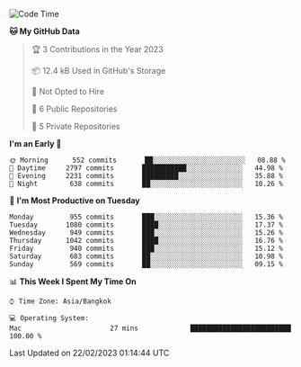 <!--START_SECTION:waka-->
![Code Time](http://img.shields.io/badge/Code%20Time-1%2C484%20hrs%2020%20mins-blue)

**🐱 My GitHub Data** 

> 🏆 3 Contributions in the Year 2023
 > 
> 📦 12.4 kB Used in GitHub's Storage 
 > 
> 🚫 Not Opted to Hire
 > 
> 📜 6 Public Repositories 
 > 
> 🔑 5 Private Repositories  
 > 
**I'm an Early 🐤** 

```text
🌞 Morning      552 commits       ██░░░░░░░░░░░░░░░░░░░░░░░   08.88 % 
🌆 Daytime     2797 commits       ███████████░░░░░░░░░░░░░░   44.98 % 
🌃 Evening     2231 commits       █████████░░░░░░░░░░░░░░░░   35.88 % 
🌙 Night        638 commits       ██░░░░░░░░░░░░░░░░░░░░░░░   10.26 % 

```
📅 **I'm Most Productive on Tuesday** 

```text
Monday         955 commits       ███░░░░░░░░░░░░░░░░░░░░░░   15.36 % 
Tuesday       1080 commits       ████░░░░░░░░░░░░░░░░░░░░░   17.37 % 
Wednesday      949 commits       ███░░░░░░░░░░░░░░░░░░░░░░   15.26 % 
Thursday      1042 commits       ████░░░░░░░░░░░░░░░░░░░░░   16.76 % 
Friday         940 commits       ███░░░░░░░░░░░░░░░░░░░░░░   15.12 % 
Saturday       683 commits       ██░░░░░░░░░░░░░░░░░░░░░░░   10.98 % 
Sunday         569 commits       ██░░░░░░░░░░░░░░░░░░░░░░░   09.15 % 

```


📊 **This Week I Spent My Time On** 

```text
⌚︎ Time Zone: Asia/Bangkok

💻 Operating System: 
Mac                      27 mins             █████████████████████████   100.00 % 

```


 Last Updated on 22/02/2023 01:14:44 UTC
<!--END_SECTION:waka-->